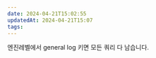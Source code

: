 ```yaml
---
date: 2024-04-21T15:02:55
updatedAt: 2024-04-21T15:07
tags: 
---
```

엔진레벨에서 general log 키면 모든 쿼리 다 남습니다.